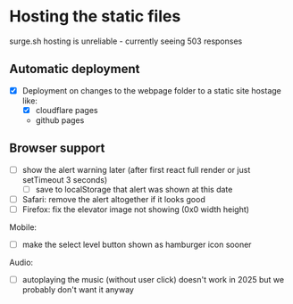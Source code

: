 # Hosting the static files

surge.sh hosting is unreliable - currently seeing 503 responses

## Automatic deployment

- [x] Deployment on changes to the webpage folder to a static site hostage like:
    - [x] cloudflare pages
    - github pages

## Browser support

- [ ] show the alert warning later (after first react full render or just setTimeout 3 seconds)
    - [ ] save to localStorage that alert was shown at this date
- [ ] Safari: remove the alert altogether if it looks good
- [ ] Firefox: fix the elevator image not showing (0x0 width height)

Mobile:

- [ ] make the select level button shown as hamburger icon sooner

Audio:

- [ ] autoplaying the music (without user click) doesn't work in 2025 but we probably don't want it anyway
